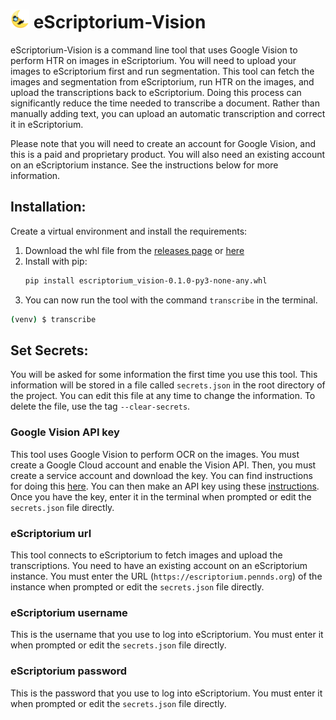 # <img height="30px" src="moon-mustache.png" /> eScriptorium-Vision 

eScriptorium-Vision is a command line tool that uses Google Vision to perform HTR on images in eScriptorium. You will need to upload your images to eScriptorium first and run segmentation. This tool can fetch the images and segmentation from eScriptorium, run HTR on the images, and upload the transcriptions back to eScriptorium. Doing this process can significantly reduce the time needed to transcribe a document. Rather than manually adding text, you can upload an automatic transcription and correct it in eScriptorium.  

Please note that you will need to create an account for Google Vision, and this is a paid and proprietary product. You will also need an existing account on an eScriptorium instance. See the instructions below for more information.

## Installation:

Create a virtual environment and install the requirements:

1. Download the whl file from the [releases page](https://github.com/upenndigitalscholarship/escriptorium-vision/releases) or [here](https://github.com/upenndigitalscholarship/escriptorium-vision/releases/download/escriptorium/escriptorium_vision-0.1.0-py3-none-any.whl)
2. Install with pip:
    ```bash 
    pip install escriptorium_vision-0.1.0-py3-none-any.whl
    ```
3. You can now run the tool with the command `transcribe` in the terminal.
```bash
(venv) $ transcribe
```

## Set Secrets:

You will be asked for some information the first time you use this tool. This information will be stored in a file called `secrets.json` in the root directory of the project. You can edit this file at any time to change the information. To delete the file, use the tag `--clear-secrets`.    

### Google Vision API key
This tool uses Google Vision to perform OCR on the images. You must create a Google Cloud account and enable the Vision API. Then, you must create a service account and download the key. You can find instructions for doing this [here](https://cloud.google.com/vision/docs/setup). You can then make an API key using these [instructions](https://support.google.com/googleapi/answer/6158862?hl=en). Once you have the key, enter it in the terminal when prompted or edit the `secrets.json` file directly.

### eScriptorium url
This tool connects to eScriptorium to fetch images and upload the transcriptions. You need to have an existing account on an eScriptorium instance. You must enter the URL (`https://escriptorium.pennds.org`) of the instance when prompted or edit the `secrets.json` file directly. 

### eScriptorium username
This is the username that you use to log into eScriptorium. You must enter it when prompted or edit the `secrets.json` file directly.

### eScriptorium password
This is the password that you use to log into eScriptorium. You must enter it when prompted or edit the `secrets.json` file directly.